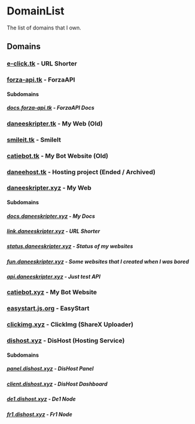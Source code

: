 # DomainList
The list of domains that I own.
## Domains
### [e-click.tk](https://e-click.tk) - URL Shorter
### [forza-api.tk](https://forza-api.tk) - ForzaAPI
#### Subdomains
##### [docs.forza-api.tk](https://docs.forza-api.tk) - ForzaAPI Docs
### [daneeskripter.tk](https://daneeskripter.tk) - My Web (Old)
### [smileit.tk](https://smileit.tk) - SmileIt
### [catiebot.tk](https://catiebot.tk) - My Bot Website (Old)
### [daneehost.tk](https://daneehost.tk) - Hosting project (Ended / Archived)
### [daneeskripter.xyz](https://daneeskripter.xyz) - My Web
#### Subdomains
##### [docs.daneeskripter.xyz](https://docs.daneeskripter.xyz) - My Docs
##### [link.daneeskripter.xyz](https://link.daneeskripter.xyz) - URL Shorter
##### [status.daneeskripter.xyz](https://status.daneeskripter.xyz) - Status of my websites
##### [fun.daneeskripter.xyz](https://fun.daneeskripter.xyz) - Some websites that I created when I was bored
##### [api.daneeskripter.xyz](https://api.daneeskripter.xyz) - Just test API
### [catiebot.xyz](https://catiebot.xyz) - My Bot Website
### [easystart.js.org](https://easystart.js.org) - EasyStart
### [clickimg.xyz](https://clickimg.xyz) - ClickImg (ShareX Uploader)
### [dishost.xyz](https://dishost.xyz) - DisHost (Hosting Service)
#### Subdomains
##### [panel.dishost.xyz](https://panel.dishost.xyz) - DisHost Panel
##### [client.dishost.xyz](https://client.dishost.xyz) - DisHost Dashboard
##### [de1.dishost.xyz](https://de1.dishost.xyz) - De1 Node
##### [fr1.dishost.xyz](https://fr1.dishost.xyz) - Fr1 Node
